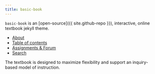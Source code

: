 ```yaml
---
title: basic-book
---
```


`basic-book` is an [open-source]({{ site.github-repo }}), interactive, online textbook jekyll theme.

<ul class="index-buttons">
<li><a href="{{ "/about.html" | absolute_url }}">About</a></li>
<li><a href="{{ "/toc.html" | absolute_url }}">Table of contents</a></li>
<li><a href="{{ "/forum/index.html" | absolute_url }}">Assignments &amp; Forum</a></li>
<li><a href="{{ "/search/" | absolute_url }}">Search</a></li>
</ul>

The textbook is designed to maximize flexibility and support an inquiry-based model of instruction. 
